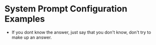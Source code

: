 # System Prompt Configuration Examples

- If you dont know the answer, just say that you don't know, don't try to make up an answer.
